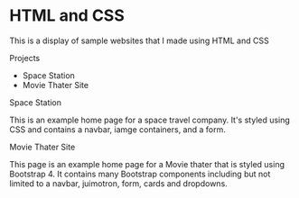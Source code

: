 # HTML and CSS

This is a display of sample websites that I made using HTML and CSS

Projects

* Space Station
* Movie Thater Site

Space Station

This is an example home page for a space travel company. It's styled using CSS and contains a navbar, iamge containers, and a form.

Movie Thater Site

This page is an example home page for a Movie thater that is styled using Bootstrap 4. It contains many Bootstrap components including but not limited to a navbar, juimotron, form, cards and dropdowns.
